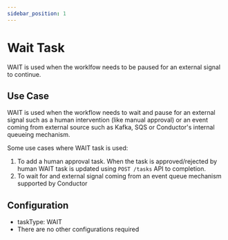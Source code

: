 ```yaml
---
sidebar_position: 1
---
```


# Wait Task
WAIT is used when the worklfow needs to be paused for an external signal to continue.

## Use Case
WAIT is used when the workflow needs to wait and pause for an external signal such as a human intervention 
(like manual approval) or an event coming from external source such as Kafka, SQS or Conductor's internal queueing mechanism.

Some use cases where WAIT task is used:
1. To add a human approval task.  When the task is approved/rejected by human WAIT task is updated using `POST /tasks` API to completion.
2. To wait for and external signal coming from an event queue mechanism supported by Conductor

## Configuration
* taskType: WAIT
* There are no other configurations required


